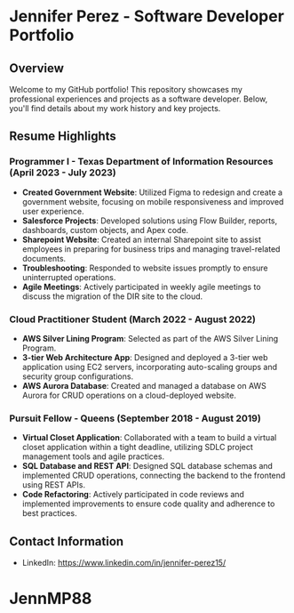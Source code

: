 # Jennifer Perez - Software Developer Portfolio

## Overview
Welcome to my GitHub portfolio! This repository showcases my professional experiences and projects as a software developer. Below, you'll find details about my work history and key projects.

## Resume Highlights

### Programmer I - Texas Department of Information Resources (April 2023 - July 2023)
- **Created Government Website**: Utilized Figma to redesign and create a government website, focusing on mobile responsiveness and improved user experience.
- **Salesforce Projects**: Developed solutions using Flow Builder, reports, dashboards, custom objects, and Apex code.
- **Sharepoint Website**: Created an internal Sharepoint site to assist employees in preparing for business trips and managing travel-related documents.
- **Troubleshooting**: Responded to website issues promptly to ensure uninterrupted operations.
- **Agile Meetings**: Actively participated in weekly agile meetings to discuss the migration of the DIR site to the cloud.

### Cloud Practitioner Student (March 2022 - August 2022)
- **AWS Silver Lining Program**: Selected as part of the AWS Silver Lining Program.
- **3-tier Web Architecture App**: Designed and deployed a 3-tier web application using EC2 servers, incorporating auto-scaling groups and security group configurations.
- **AWS Aurora Database**: Created and managed a database on AWS Aurora for CRUD operations on a cloud-deployed website.

### Pursuit Fellow - Queens (September 2018 - August 2019)
- **Virtual Closet Application**: Collaborated with a team to build a virtual closet application within a tight deadline, utilizing SDLC project management tools and agile practices.
- **SQL Database and REST API**: Designed SQL database schemas and implemented CRUD operations, connecting the backend to the frontend using REST APIs.
- **Code Refactoring**: Actively participated in code reviews and implemented improvements to ensure code quality and adherence to best practices.

## Contact Information
- LinkedIn: https://www.linkedin.com/in/jennifer-perez15/


# JennMP88
